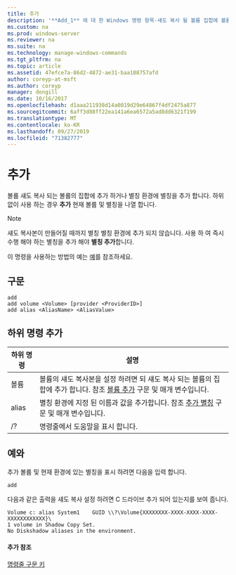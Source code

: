 ```yaml
---
title: 추가
description: '**Add_1** 에 대 한 Windows 명령 항목-섀도 복사 될 볼륨 집합에 볼륨을 추가 하거나 별칭 환경에 별칭을 추가 합니다.'
ms.custom: na
ms.prod: windows-server
ms.reviewer: na
ms.suite: na
ms.technology: manage-windows-commands
ms.tgt_pltfrm: na
ms.topic: article
ms.assetid: 47efce7a-86d2-4872-ae31-baa108757afd
author: coreyp-at-msft
ms.author: coreyp
manager: dongill
ms.date: 10/16/2017
ms.openlocfilehash: d1aaa211938d14a0019d29e64867f4df2475a877
ms.sourcegitcommit: 6aff3d88ff22ea141a6ea6572a5ad8dd6321f199
ms.translationtype: MT
ms.contentlocale: ko-KR
ms.lasthandoff: 09/27/2019
ms.locfileid: "71382777"
---
```

# <a name="add"></a>추가


볼륨 섀도 복사 되는 볼륨의 집합에 추가 하거나 별칭 환경에 별칭을 추가 합니다. 하위 없이 사용 하는 경우 **추가** 현재 볼륨 및 별칭을 나열 합니다.

> [!NOTE]
> 섀도 복사본이 만들어질 때까지 별칭 별칭 환경에 추가 되지 않습니다. 사용 하 여 즉시 수행 해야 하는 별칭을 추가 해야 **별칭 추가**합니다.

이 명령을 사용하는 방법의 예는 [예](#BKMK_examples)를 참조하세요.

## <a name="syntax"></a>구문

```
add 
add volume <Volume> [provider <ProviderID>] 
add alias <AliasName> <AliasValue>
```

## <a name="add-subcommands"></a>하위 명령 추가

|하위 명령|설명|
|----------|-----------|
|볼륨|볼륨의 섀도 복사본을 설정 하려면 되 섀도 복사 되는 볼륨의 집합에 추가 합니다. 참조 [볼륨 추가](add-volume.md) 구문 및 매개 변수입니다.|
|alias|별칭 환경에 지정 된 이름과 값을 추가합니다. 참조 [추가 별칭](add-alias.md) 구문 및 매개 변수입니다.|
|/?|명령줄에서 도움말을 표시 합니다.|

## <a name="BKMK_examples"></a>예와

추가 볼륨 및 현재 환경에 있는 별칭을 표시 하려면 다음을 입력 합니다.
```
add
```
다음과 같은 출력을 섀도 복사 설정 하려면 C 드라이브 추가 되어 있는지를 보여 줍니다.
```
Volume c: alias System1    GUID \\?\Volume{XXXXXXXX-XXXX-XXXX-XXXX-XXXXXXXXXXXX}\
1 volume in Shadow Copy Set.
No Diskshadow aliases in the environment.
```

#### <a name="additional-references"></a>추가 참조

[명령줄 구문 키](command-line-syntax-key.md)